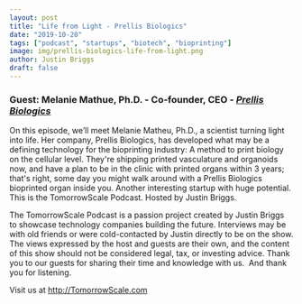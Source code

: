 ```yaml
---
layout: post
title: "Life from Light - Prellis Biologics"
date: "2019-10-20"
tags: ["podcast", "startups", "biotech", "bioprinting"]
image: img/prellis-biologics-life-from-light.png
author: Justin Briggs
draft: false
---
```


### Guest: Melanie Mathue, Ph.D. - Co-founder, CEO - [*Prellis Biologics*](https://prellisbiologics.com)

On this episode, we’ll meet Melanie Matheu, Ph.D., a scientist turning light into life. Her company, Prellis Biologics, has developed what may be a defining technology for the bioprinting industry: A method to print biology on the cellular level. They're shipping printed vasculature and organoids now, and have a plan to be in the clinic with printed organs within 3 years; that's right, some day you might walk around with a Prellis Biologics bioprinted organ inside you. Another interesting startup with huge potential. This is the TomorrowScale Podcast. Hosted by Justin Briggs.


The TomorrowScale Podcast is a passion project created by Justin Briggs to showcase technology companies building the future. Interviews may be with old friends or were cold-contacted by Justin directly to be on the show. The views expressed by the host and guests are their own, and the content of this show should not be considered legal, tax, or investing advice. Thank you to our guests for sharing their time and knowledge with us.  And thank you for listening.


Visit us at http://TomorrowScale.com